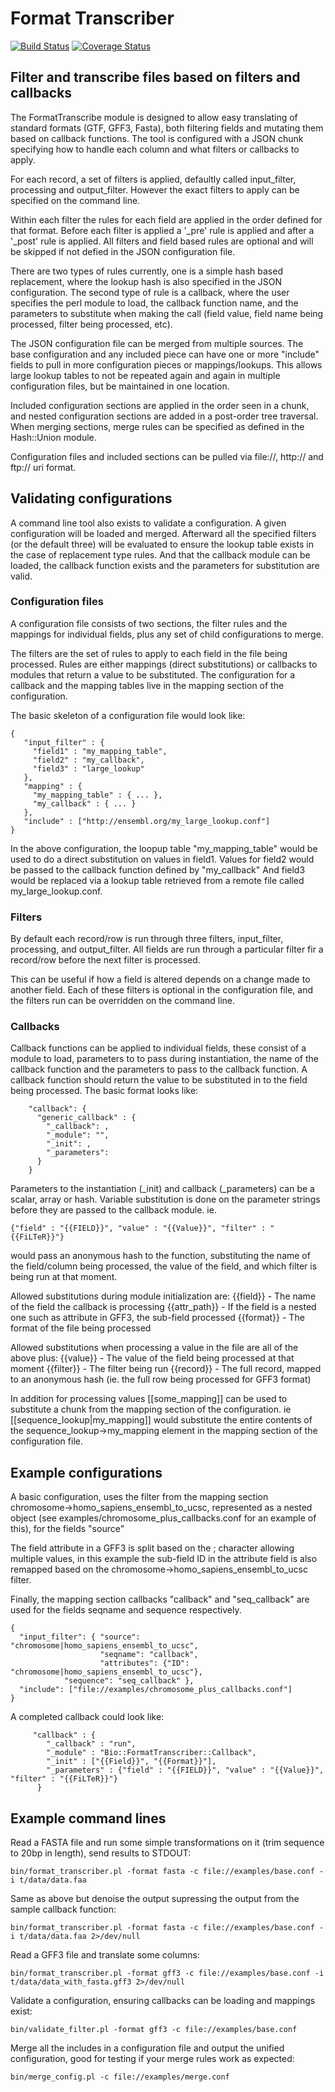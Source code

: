 # Format Transcriber

[![Build Status](https://travis-ci.org/FAANG/faang-format-transcriber.svg?branch=master)](https://travis-ci.org/FAANG/faang-format-transcriber) [![Coverage Status](https://coveralls.io/repos/FAANG/faang-format-transcriber/badge.svg?branch=master&service=github)](https://coveralls.io/github/FAANG/faang-format-transcriber?branch=master)

## Filter and transcribe files based on filters and callbacks

The FormatTranscribe module is designed to allow easy translating of
standard formats (GTF, GFF3, Fasta), both filtering fields and mutating
them based on callback functions.  The tool is configured with a JSON
chunk specifying how to handle each column and what filters or callbacks
to apply.

For each record, a set of filters is applied, defaultly called input_filter,
processing and output_filter. However the exact filters to apply can be
specified on the command line.

Within each filter the rules for each field are applied in the order
defined for that format. Before each filter is applied a '_pre' rule is
applied and after a '_post' rule is applied. All filters and field based
rules are optional and will be skipped if not defied in the JSON
configuration file.

There are two types of rules currently, one is a simple hash based replacement,
where the lookup hash is also specified in the JSON configuration. The
second type of rule is a callback, where the user specifies the perl
module to load, the callback function name, and the parameters to
substitute when making the call (field value, field name being processed,
filter being processed, etc).

The JSON configuration file can be merged from multiple sources. The base
configuration and any included piece can have one or more "include"
fields to pull in more configuration pieces or mappings/lookups. This
allows large lookup tables to not be repeated again and again in
multiple configuration files, but be maintained in one location.

Included configuration sections are applied in the order seen in
a chunk, and nested configuration sections are added in a post-order
tree traversal. When merging sections, merge rules can be specified
as defined in the Hash::Union module.

Configuration files and included sections can be pulled via file://,
http:// and ftp:// uri format.

## Validating configurations

A command line tool also exists to validate a configuration. A given
configuration will be loaded and merged. Afterward all the specified
filters (or the default three) will be evaluated to ensure the lookup
table exists in the case of replacement type rules. And that the
callback module can be loaded, the callback function exists and
the parameters for substitution are valid.

### Configuration files

A configuration file consists of two sections, the filter rules and the
mappings for individual fields, plus any set of child configurations to
merge.

The filters are the set of rules to apply to each field in the file being
processed. Rules are either mappings (direct substitutions) or callbacks
to modules that return a value to be substituted. The configuration for a
callback and the mapping tables live in the mapping section of the
configuration.

The basic skeleton of a configuration file would look like:

```
{
   "input_filter" : {
     "field1" : "my_mapping_table",
     "field2" : "my_callback",
     "field3" : "large_lookup"
   },
   "mapping" : {
     "my_mapping_table" : { ... },
     "my_callback" : { ... }
   },
   "include" : ["http://ensembl.org/my_large_lookup.conf"]
}
```

In the above configuration, the loopup table "my_mapping_table" would be
used to do a direct substitution on values in field1. Values for field2
would be passed to the callback function defined by "my_callback" And
field3 would be replaced via a lookup table retrieved from a remote file
called my_large_lookup.conf.

### Filters

By default each record/row is run through three filters, input_filter,
processing, and output_filter. All fields are run through a particular
filter fir a record/row before the next filter is processed.

This can be useful if how a field is altered depends on a change made
to another field. Each of these filters is optional in the configuration
file, and the filters run can be overridden on the command line.

### Callbacks

Callback functions can be applied to individual fields, these consist of a
module to load, parameters to to pass during instantiation, the name of the
callback function and the parameters to pass to the callback function. A
callback function should return the value to be substituted in to the field
being processed. The basic format looks like:

```
    "callback": {
      "generic_callback" : {
        "_callback": ,
        "_module": "",
        "_init": ,
        "_parameters":
      }
    }
```

Parameters to the instantiation (_init) and callback (_parameters) can be a
scalar, array or hash. Variable substitution is done on the parameter strings
before they are passed to the callback module. ie.

```
{"field" : "{{FIELD}}", "value" : "{{Value}}", "filter" : "{{FiLTeR}}"}
```

would pass an anonymous hash to the function, substituting the name of the
field/column being processed, the value of the field, and which filter is
being run at that moment.

Allowed substitutions during module initialization are:
{{field}} - The name of the field the callback is processing
{{attr_path}} - If the field is a nested one such as attribute in GFF3, the sub-field processed
{{format}} - The format of the file being processed

Allowed substitutions when processing a value in the file are all of the above plus:
{{value}} - The value of the field being processed at that moment
{{filter}} - The filter being run
{{record}} - The full record, mapped to an anonymous hash (ie. the full row being processed for GFF3 format)

In addition for processing values [[some_mapping]] can be used to substitute a
chunk from the mapping section of the configuration. ie [[sequence_lookup|my_mapping]] would
substitute the entire contents of the sequence_lookup->my_mapping element in
the mapping section of the configuration file.

## Example configurations

A basic configuration, uses the filter from the mapping section 
chromosome->homo_sapiens_ensembl_to_ucsc, represented as a nested object (see
examples/chromosome_plus_callbacks.conf for an example of this), for the fields "source"

The field attribute in a GFF3 is split based on the ; character allowing multiple
values, in this example the sub-field ID in the attribute field is also
remapped based on the chromosome->homo_sapiens_ensembl_to_ucsc filter.

Finally, the mapping section callbacks "callback" and "seq_callback" are used for
the fields seqname and sequence respectively.

```
{
  "input_filter": { "source": "chromosome|homo_sapiens_ensembl_to_ucsc",
                    "seqname": "callback",
                    "attributes": {"ID": "chromosome|homo_sapiens_ensembl_to_ucsc"},
		    "sequence": "seq_callback" },
  "include": ["file://examples/chromosome_plus_callbacks.conf"]
}
```

A completed callback could look like:

```
     "callback" : {
        "_callback" : "run",
        "_module" : "Bio::FormatTranscriber::Callback",
        "_init" : ["{{Field}}", "{{Format}}"],
        "_parameters" : {"field" : "{{FIELD}}", "value" : "{{Value}}", "filter" : "{{FiLTeR}}"}
      }
```

## Example command lines

Read a FASTA file and run some simple transformations on it (trim sequence to 20bp in length), send results to STDOUT:

    bin/format_transcriber.pl -format fasta -c file://examples/base.conf -i t/data/data.faa

Same as above but denoise the output supressing the output from the sample callback function:

    bin/format_transcriber.pl -format fasta -c file://examples/base.conf -i t/data/data.faa 2>/dev/null

Read a GFF3 file and translate some columns:

    bin/format_transcriber.pl -format gff3 -c file://examples/base.conf -i t/data/data_with_fasta.gff3 2>/dev/null

Validate a configuration, ensuring callbacks can be loading and mappings exist:

    bin/validate_filter.pl -format gff3 -c file://examples/base.conf

Merge all the includes in a configuration file and output the unified configuration, good for testing if your merge rules work as expected:

    bin/merge_config.pl -c file://examples/merge.conf
